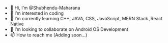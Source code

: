- 👋 Hi, I’m @Shubhendu-Maharana
- 👀 I’m interested in coding
- 🌱 I’m currently learning C++, JAVA, CSS, JavaScript, MERN Stack ,React Native
- 💞️ I’m looking to collaborate on Android OS Development 
- 📫 How to reach me (Adding soon...)

<!---
Shubhendu-Maharana/Shubhendu-Maharana is a ✨ special ✨ repository because its `README.md` (this file) appears on your GitHub profile.
You can click the Preview link to take a look at your changes.
--->
